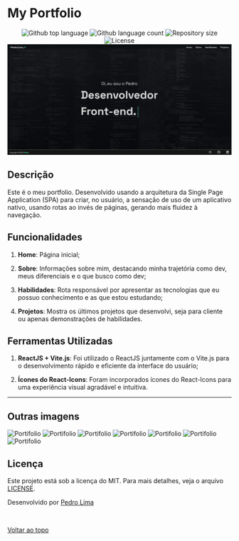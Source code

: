 # My Portfolio
<p align="center">
  <img alt="Github top language" src="https://img.shields.io/github/languages/top/Striffer/portfolio?color=56BEB8">

  <img alt="Github language count" src="https://img.shields.io/github/languages/count/Striffer/portfolio?color=56BEB8">

  <img alt="Repository size" src="https://img.shields.io/github/repo-size/Striffer/portfolio?color=56BEB8">

  <img alt="License" src="https://img.shields.io/github/license/Striffer/portfolio?color=56BEB8">

  <img src="./src/assets/screenshot1.png" alt="Portifolio" />


## Descrição

Este é o meu portfolio. Desenvolvido usando a arquitetura da Single Page Application (SPA) para criar, no usuário,  a sensação de uso de um aplicativo nativo, usando rotas ao invés de páginas, gerando mais fluidez à navegação.

## Funcionalidades

1. **Home**: Página inicial;

2. **Sobre**: Informações sobre mim, destacando minha trajetória como dev, meus diferenciais e o que busco como dev;

3. **Habilidades**: Rota responsável por apresentar as tecnologias que eu possuo conhecimento e as que estou estudando;

4. **Projetos**: Mostra os últimos projetos que desenvolvi, seja para cliente ou apenas demonstrações de habilidades.

## Ferramentas Utilizadas

1. **ReactJS + Vite.js**: Foi utilizado o ReactJS juntamente com o Vite.js para o desenvolvimento rápido e eficiente da interface do usuário;

2. **Ícones do React-Icons**: Foram incorporados ícones do React-Icons para uma experiência visual agradável e intuitiva.

---

## Outras imagens ##

<img src="./.github/images/add-coffee-to-cart.png" alt="Portifolio" />

<img src="./.github/images/cart.png" alt="Portifolio" />

<img src="./.github/images/success.png" alt="Portifolio" />

<img src="./.github/images/print.png" alt="Portifolio" />

<img src="./.github/images/orders.png" alt="Portifolio" />

<img src="./.github/images/order-details.png" alt="Portifolio" />

<img src="./.github/images/print-order-details.png" alt="Portifolio" />

## Licença ##

Este projeto está sob a licença do MIT. Para mais detalhes, veja o arquivo [LICENSE](LICENSE).

Desenvolvido por <a href="https://github.com/Striffer" target="_blank">Pedro Lima</a>

&#xa0;

<a href="#top">Voltar ao topo</a>